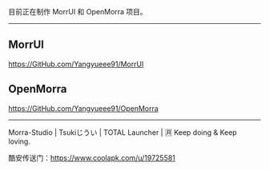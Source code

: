 目前正在制作 MorrUI 和 OpenMorra 项目。

---

## **MorrUI**
https://GitHub.com/Yangyueee91/MorrUI

## **OpenMorra**
https://GitHub.com/Yangyueee91/OpenMorra

---

Morra-Studio | Tsukiじうい | TOTAL Launcher | 🈷
Keep doing & Keep loving.

酷安传送门：https://www.coolapk.com/u/19725581